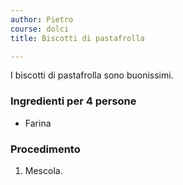 ```yaml
---
author: Pietro
course: dolci
title: Biscotti di pastafrolla

---
```


I biscotti di pastafrolla sono buonissimi.

### Ingredienti per 4 persone

* Farina

### Procedimento

1) Mescola.
